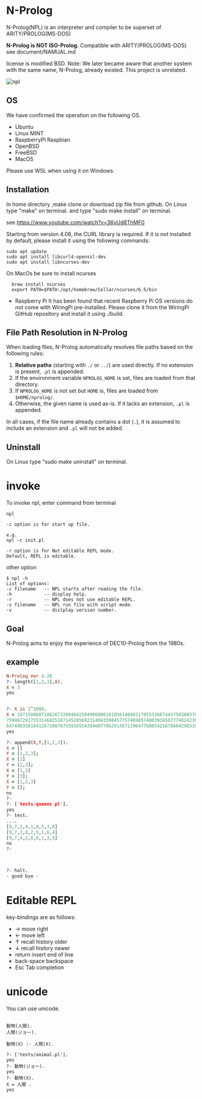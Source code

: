# N-Prolog
N-Prolog(NPL) is an interpreter and compiler to be superset of ARITY/PROLOG(MS-DOS)

**N-Prolog is NOT ISO-Prolog.** Compatible with ARITY/PROLOG(MS-DOS) see document/NAMUAL.md

license is modified BSD.
Note: We later became aware that another system with the same name, N-Prolog, already existed. This project is unrelated.

![npl](npl.png)


## OS
We have confirmed the operation on the following OS.

- Ubuntu
- Linux MINT
- RaspberryPI Raspbian
- OpenBSD
- FreeBSD
- MacOS

Please use WSL when using it on Windows. 

## Installation
In home directory ,make clone or download zip file from github.
On Linux  type "make" on terminal. and type "sudo make install" on terminal. 

see https://www.youtube.com/watch?v=36vUd8ThMF0

Starting from version 4.08, the CURL library is required.
If it is not installed by default, please install it using the following commands:

```
sudo apt update
sudo apt install libcurl4-openssl-dev
sudo apt install libncurses-dev
```

On MacOs be sure to install ncurses 

```
  brew install ncurses
  export PATH=$PATH:/opt/homebrew/Cellar/ncurses/6.5/bin
```
- Raspberry Pi
It has been found that recent Raspberry Pi OS versions do not come with WiringPi pre-installed.
Please clone it from the WiringPi GitHub repository and install it using ./build.

## File Path Resolution in N-Prolog

When loading files, N-Prolog automatically resolves file paths based on the following rules:

1. **Relative paths** (starting with `./` or `../`) are used directly. If no extension is present, `.pl` is appended.
2. If the environment variable `NPROLOG_HOME` is set, files are loaded from that directory.
3. If `NPROLOG_HOME` is not set but `HOME` is, files are loaded from `$HOME/nprolog/`.
4. Otherwise, the given name is used as-is. If it lacks an extension, `.pl` is appended.

In all cases, if the file name already contains a dot (`.`), it is assumed to include an extension and `.pl` will not be added.


## Uninstall
On Linux type "sudo make uninstall" on terminal.


# invoke
To invoke npl, enter command from terminal

```
npl

-c option is for start up file.

e.g.
npl -c init.pl

-r option is for Not editable REPL mode.
Default, REPL is editable.
```

other option

```
$ npl -h
List of options:
-c filename   -- NPL starts after reading the file.
-h            -- display help.
-r            -- NPL does not use editable REPL.
-s filename   -- NPL run file with script mode.
-v            -- dislplay version number.

```

## Goal
N-Prolog aims to enjoy the experience of DEC10-Prolog from the 1980s.

## example
```prolog
N-Prolog Ver 4.20
?- length([1,2,3],X).
X = 3
yes


?- X is 2^1000.
X = 107150860718626732094842504906000181056140481170553360744375038837035105112493612249319837881569585812
7594672917553146825187145285692314043598457757469857480393456777482423098542107460506237114187795418215304
6474983581941267398767559165543946077062914571196477686542167660429831652624386837205668069376
yes

?- append(X,Y,[1,2,3]).
X = []
Y = [1,2,3];
X = [1]
Y = [2,3];
X = [1,2]
Y = [3];
X = [1,2,3]
Y = [];
no
?- 
?- ['tests/queens.pl'].
yes
?- test.
....
[9,7,2,4,1,8,5,3,6]
[9,7,3,8,2,5,1,6,4]
[9,7,4,2,8,6,1,3,5]
no
?- 



?- halt.
- good bye -

```

# Editable REPL
key-bindings are as follows:

- → move right
- ← move left 
- ↑ recall history older
- ↓ recall history newer
- return insert end of line
- back-space  backspace
- Esc Tab completion

# unicode
You can use unicode.

```

動物(人間).
人間(ジョー).

動物(X) :- 人間(X).

?- ['tests/animal.pl'].
yes
?- 動物(ジョー).
yes
?- 動物(X).
X = 人間 .
yes

```
